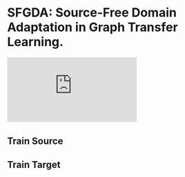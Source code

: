 # SFGDA: Source-Free Domain Adaptation in Graph Transfer Learning.

![Image text](https://github.com/joe817/SFGDA/blob/main/framework.pdf)

## Train Source


## Train Target

